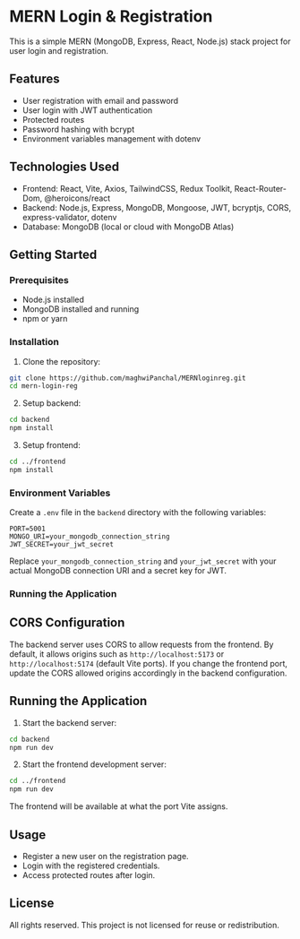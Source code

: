 # MERN Login & Registration

This is a simple MERN (MongoDB, Express, React, Node.js) stack project for user login and registration.

## Features

- User registration with email and password
- User login with JWT authentication
- Protected routes
- Password hashing with bcrypt
- Environment variables management with dotenv

## Technologies Used

- Frontend: React, Vite, Axios, TailwindCSS, Redux Toolkit, React-Router-Dom, @heroicons/react
- Backend: Node.js, Express, MongoDB, Mongoose, JWT, bcryptjs, CORS, express-validator, dotenv
- Database: MongoDB (local or cloud with MongoDB Atlas)

## Getting Started

### Prerequisites

- Node.js installed
- MongoDB installed and running
- npm or yarn

### Installation

1. Clone the repository:

```bash
git clone https://github.com/maghwiPanchal/MERNloginreg.git
cd mern-login-reg
```

2. Setup backend:

```bash
cd backend
npm install
```

3. Setup frontend:

```bash
cd ../frontend
npm install
```

### Environment Variables

Create a `.env` file in the `backend` directory with the following variables:

```env
PORT=5001
MONGO_URI=your_mongodb_connection_string
JWT_SECRET=your_jwt_secret
```

Replace `your_mongodb_connection_string` and `your_jwt_secret` with your actual MongoDB connection URI and a secret key for JWT.

### Running the Application

## CORS Configuration

The backend server uses CORS to allow requests from the frontend. By default, it allows origins such as `http://localhost:5173` or `http://localhost:5174` (default Vite ports). If you change the frontend port, update the CORS allowed origins accordingly in the backend configuration.

## Running the Application


1. Start the backend server:

```bash
cd backend
npm run dev
```

2. Start the frontend development server:

```bash
cd ../frontend
npm run dev
```

The frontend will be available at what the port Vite assigns.

## Usage

- Register a new user on the registration page.
- Login with the registered credentials.
- Access protected routes after login.

## License

All rights reserved. This project is not licensed for reuse or redistribution.


